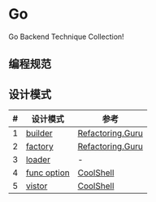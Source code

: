 # Go

Go Backend Technique Collection!

## 编程规范

## 设计模式

| #   | 设计模式                                                | 参考                                                                                        |
| --- | ------------------------------------------------------- | ------------------------------------------------------------------------------------------- |
| 1   | [builder](./designpattern/builder/builder.go)           | [Refactoring.Guru](https://refactoringguru.cn/design-patterns/builder/go/example#example-0) |
| 2   | [factory](./designpattern/factory/factory.go)           | [Refactoring.Guru](https://refactoring.guru/design-patterns/factory-method)                 |
| 3   | [loader](./designpattern/loader/loader.go)              | -                                                                                           |
| 4   | [func option](./designpattern/option/functionOption.go) | [CoolShell](https://coolshell.cn/articles/21146.html)                                       |
| 5   | [vistor](./designpattern/visitor/visitor.go)            | [CoolShell](https://coolshell.cn/articles/21263.html)                                       |
